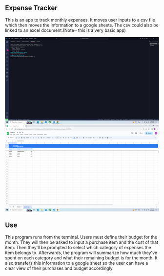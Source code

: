 ## Expense Tracker 

This is an app to track monthly expenses. It moves user inputs to a csv file which then moves the information to a google sheets. The csv could also be linked to an excel document.(Note~ this is a very basic app)

![terminal output](terminal.png)   ![google sheets entry](sheets.png)


## Use

This program runs from the terminal. Users must define their budget for the month. They will then be asked to input a purchase item and the cost of that item. Then they'll be prompted to select which category of expenses the item belongs to. Afterwards, the program will summarize how much they've spent on each category and what their remaining budget is for the month. It also transfers this information to a google sheet so the user can have a clear view of their purchases and budget accordingly. 